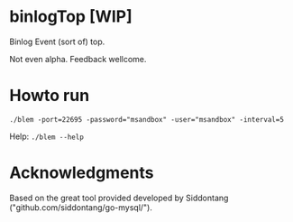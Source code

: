 # binlogTop [WIP]

Binlog Event (sort of) top. 

Not even alpha. Feedback wellcome. 


# Howto run

```
./blem -port=22695 -password="msandbox" -user="msandbox" -interval=5
```

Help: `./blem --help`


# Acknowledgments

Based on the great tool provided developed by Siddontang ("github.com/siddontang/go-mysql/").
